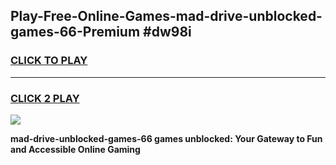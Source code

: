 
## Play-Free-Online-Games-mad-drive-unblocked-games-66-Premium #dw98i
<h3>
<a href="https://premium.freeplayer.one?title=mad-drive-unblocked-games-66&ref=8M">CLICK TO PLAY</a></h3>
<hr>

<h3>
<a href="https://premium.freeplayer.one?title=mad-drive-unblocked-games-66&ref=8M">CLICK 2 PLAY</a>
  
</h3>

<a href="https://premium.freeplayer.one?title=mad-drive-unblocked-games-66&ref=8M"><img src="https://clearcache.store/games.png"></a>


**mad-drive-unblocked-games-66 games unblocked: Your Gateway to Fun and Accessible Online Gaming**
